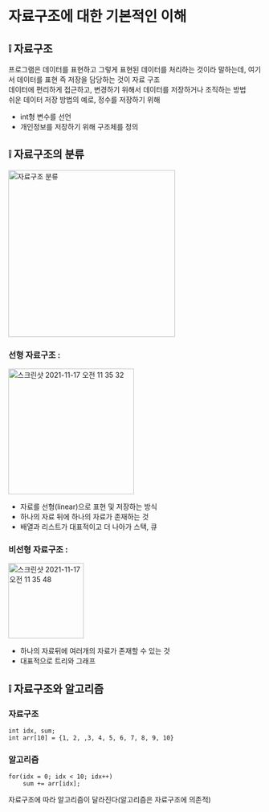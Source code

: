 # 자료구조에 대한 기본적인 이해
## :grey_exclamation: 자료구조
프로그램은 데이터를 표현하고 그렇게 표현된 데이터를 처리하는 것이라 말하는데, 여기서 데이터를 표현 즉 저장을 담당하는 것이 자료 구조<br>
데이터에 편리하게 접근하고, 변경하기 위해서 데이터를 저장하거나 조직하는 방법<br>
쉬운 데이터 저장 방법의 예로, 정수를 저장하기 위해 
 * int형 변수를 선언<br>
 * 개인정보를 저장하기 위해 구조체를 정의<br>

## :grey_exclamation: 자료구조의 분류
 <img width="332" alt="자료구조 분류" src="https://user-images.githubusercontent.com/87407504/141984678-24cf58ba-c626-453a-97ee-43d1cad0cbc7.png"><br>
### 선형 자료구조 :<br>
 <img width="250" alt="스크린샷 2021-11-17 오전 11 35 32" src="https://user-images.githubusercontent.com/87407504/142110369-a4da5550-2805-4ff4-a18d-77bf8498b06d.png"><br>
 * 자료를 선형(linear)으로 표현 및 저장하는 방식
 * 하나의 자료 뒤에 하나의 자료가 존재하는 것
 * 배열과 리스트가 대표적이고 더 나아가 스택, 큐
### 비선형 자료구조 :<br>
 <img width="150" alt="스크린샷 2021-11-17 오전 11 35 48" src="https://user-images.githubusercontent.com/87407504/142110576-fda69293-ebb5-49ed-b025-387d9deb74c2.png"><br>
 * 하나의 자료뒤에 여러개의 자료가 존재할 수 있는 것
 * 대표적으로 트리와 그래프
## :grey_exclamation: 자료구조와 알고리즘
### 자료구조
```
int idx, sum;
int arr[10] = {1, 2, ,3, 4, 5, 6, 7, 8, 9, 10}
```
### 알고리즘
```
for(idx = 0; idx < 10; idx++)
    sum += arr[idx];
```
자료구조에 따라 알고리즘이 달라진다(알고리즘은 자료구조에 의존적)
